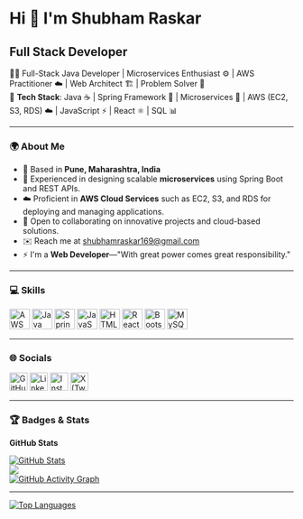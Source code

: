 # Hi 👋 I'm Shubham Raskar

## Full Stack Developer  
👨‍💻 Full-Stack Java Developer | Microservices Enthusiast ⚙️ | AWS Practitioner ☁️ | Web Architect 🏗️ | Problem Solver 🧩  
🔧 **Tech Stack**: Java ☕ | Spring Framework 🌱 | Microservices 🚀 | AWS (EC2, S3, RDS) ☁️ | JavaScript ⚡ | React ⚛️ | SQL 📊  

---

### 🌍 About Me  
- 📍 Based in **Pune, Maharashtra, India**  
- 🌟 Experienced in designing scalable **microservices** using Spring Boot and REST APIs.  
- ☁️ Proficient in **AWS Cloud Services** such as EC2, S3, and RDS for deploying and managing applications.  
- 🤝 Open to collaborating on innovative projects and cloud-based solutions.  
- ✉️ Reach me at [shubhamraskar169@gmail.com](mailto:shubhamraskar169@gmail.com)  
- ⚡ I'm a **Web Developer**—"With great power comes great responsibility."  

---

### 💻 Skills  
<p align="left">
  <a href="https://aws.amazon.com/" target="_blank"><img src="https://raw.githubusercontent.com/danielcranney/readme-generator/main/public/icons/skills/aws-colored.svg" width="36" height="36" alt="AWS" /></a>
  <a href="https://www.oracle.com/java/" target="_blank"><img src="https://raw.githubusercontent.com/danielcranney/readme-generator/main/public/icons/skills/java-colored.svg" width="36" height="36" alt="Java" /></a>
  <a href="https://spring.io/" target="_blank"><img src="https://upload.wikimedia.org/wikipedia/commons/thumb/7/79/Spring_Boot.svg/330px-Spring_Boot.svg.png" width="36" height="36" alt="Spring" /></a>
  <a href="https://developer.mozilla.org/en-US/docs/Web/JavaScript" target="_blank"><img src="https://raw.githubusercontent.com/danielcranney/readme-generator/main/public/icons/skills/javascript-colored.svg" width="36" height="36" alt="JavaScript" /></a>
  <a href="https://developer.mozilla.org/en-US/docs/Glossary/HTML5" target="_blank"><img src="https://raw.githubusercontent.com/danielcranney/readme-generator/main/public/icons/skills/html5-colored.svg" width="36" height="36" alt="HTML5" /></a>
  <a href="https://reactjs.org/" target="_blank"><img src="https://raw.githubusercontent.com/danielcranney/readme-generator/main/public/icons/skills/react-colored.svg" width="36" height="36" alt="React" /></a>
  <a href="https://getbootstrap.com/" target="_blank"><img src="https://raw.githubusercontent.com/danielcranney/readme-generator/main/public/icons/skills/bootstrap-colored.svg" width="36" height="36" alt="Bootstrap" /></a>
  <a href="https://www.mysql.com/" target="_blank"><img src="https://raw.githubusercontent.com/danielcranney/readme-generator/main/public/icons/skills/mysql-colored.svg" width="36" height="36" alt="MySQL" /></a>
</p>  

---

### 🌐 Socials  
<p align="left"> 
  <a href="https://www.github.com/shubhamimsr" target="_blank"><img src="https://raw.githubusercontent.com/danielcranney/readme-generator/main/public/icons/socials/github.svg" width="32" height="32" alt="GitHub" /></a>
  <a href="https://www.linkedin.com/in/shubham-raskar-479a94222/" target="_blank"><img src="https://raw.githubusercontent.com/danielcranney/readme-generator/main/public/icons/socials/linkedin.svg" width="32" height="32" alt="LinkedIn" /></a>
  <a href="http://www.instagram.com/shubhamimsr" target="_blank"><img src="https://raw.githubusercontent.com/danielcranney/readme-generator/main/public/icons/socials/instagram.svg" width="32" height="32" alt="Instagram" /></a>
  <a href="https://www.x.com/shubhamimsr" target="_blank"><img src="https://raw.githubusercontent.com/danielcranney/readme-generator/main/public/icons/socials/twitter.svg" width="32" height="32" alt="X (Twitter)" /></a>
</p>  

---

### 🏆 Badges & Stats  

<b>GitHub Stats</b>  

<a href="http://www.github.com/shubhamimsr"><img src="https://github-readme-stats.vercel.app/api?username=shubhamimsr&show_icons=true&count_private=true&title_color=0891b2&text_color=ffffff&icon_color=0891b2&bg_color=1c1917&hide_border=true" alt="GitHub Stats" /></a>  
<a href="http://www.github.com/shubhamimsr"><img src="https://github-readme-streak-stats.herokuapp.com/?user=shubhamimsr&stroke=ffffff&background=1c1917&ring=0891b2&fire=0891b2&currStreakNum=ffffff&currStreakLabel=0891b2&hide_border=true" /></a>  
<a href="http://www.github.com/shubhamimsr"><img src="https://github-readme-activity-graph.cyclic.app/graph?username=shubhamimsr&bg_color=1c1917&color=ffffff&line=0891b2&point=ffffff&area=true&hide_border=true" alt="GitHub Activity Graph" /></a>  

---

<a href="https://github.com/shubhamimsr"><img src="https://github-readme-stats.vercel.app/api/top-langs/?username=shubhamimsr&langs_count=10&title_color=0891b2&text_color=ffffff&icon_color=0891b2&bg_color=1c1917&hide_border=true" alt="Top Languages" /></a>
